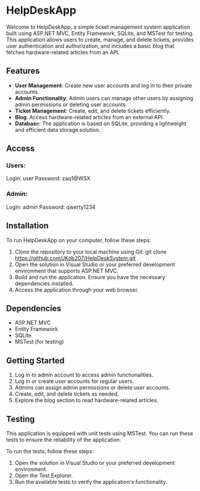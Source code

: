 ﻿# HelpDeskApp
Welcome to HelpDeskApp, a simple ticket management system application built using ASP.NET MVC, Entity Framework, SQLite, and MSTest for testing. This application allows users to create, manage, and delete tickets, provides user authentication and authorization, and includes a basic blog that fetches hardware-related articles from an API.

## Features
- **User Management**: Create new user accounts and log in to their private accounts.
- **Admin Functionality**: Admin users can manage other users by assigning admin permissions or deleting user accounts.
- **Ticket Management**: Create, edit, and delete tickets efficiently.
- **Blog**: Access hardware-related articles from an external API.
- **Databas**e: The application is based on SQLite, providing a lightweight and efficient data storage solution.

## Access
### Users:
Login: user
Password: zaq1@WSX

### Admin:
Login: admin
Password: qwerty1234

## Installation
To run HelpDeskApp on your computer, follow these steps:
1. Clone the repository to your local machine using Git: git clone https://github.com/JKob207/HelpDeskSystem.git
2. Open the solution in Visual Studio or your preferred development environment that supports ASP.NET MVC.
3. Build and run the application. Ensure you have the necessary dependencies installed.
4. Access the application through your web browser.

## Dependencies
- ASP.NET MVC
- Entity Framework
- SQLite
- MSTest (for testing)

## Getting Started
1. Log in to admin account to access admin functionalities.
2. Log in or create user accounts for regular users.
3. Admins can assign admin permissions or delete user accounts.
4. Create, edit, and delete tickets as needed.
5. Explore the blog section to read hardware-related articles.

## Testing
This application is equipped with unit tests using MSTest. You can run these tests to ensure the reliability of the application.

To run the tests, follow these steps:
1. Open the solution in Visual Studio or your preferred development environment.
2. Open the Test Explorer.
3. Run the available tests to verify the application's functionality.
